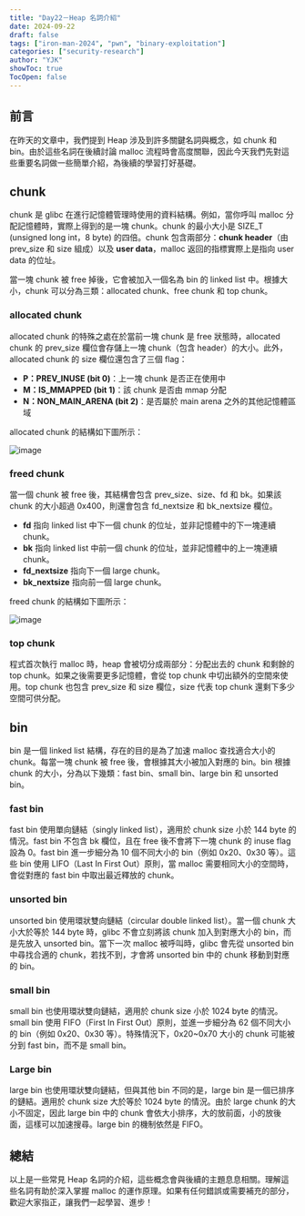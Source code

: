 ```yaml
---
title: "Day22－Heap 名詞介紹"
date: 2024-09-22
draft: false
tags: ["iron-man-2024", "pwn", "binary-exploitation"]
categories: ["security-research"]
author: "YJK"
showToc: true
TocOpen: false
---
```



## 前言

在昨天的文章中，我們提到 Heap 涉及到許多關鍵名詞與概念，如 chunk 和 bin。由於這些名詞在後續討論 malloc 流程時會高度關聯，因此今天我們先對這些重要名詞做一些簡單介紹，為後續的學習打好基礎。

## chunk

chunk 是 glibc 在進行記憶體管理時使用的資料結構。例如，當你呼叫 malloc 分配記憶體時，實際上得到的是一塊 chunk。chunk 的最小大小是 SIZE_T (unsigned long int，8 byte) 的四倍。chunk 包含兩部分：**chunk header**（由 prev_size 和 size 組成）以及 **user data**，malloc 返回的指標實際上是指向 user data 的位址。

當一塊 chunk 被 free 掉後，它會被加入一個名為 bin 的 linked list 中。根據大小，chunk 可以分為三類：allocated chunk、free chunk 和 top chunk。

### allocated chunk

allocated chunk 的特殊之處在於當前一塊 chunk 是 free 狀態時，allocated chunk 的 prev_size 欄位會存儲上一塊 chunk（包含 header）的大小。此外，allocated chunk 的 size 欄位還包含了三個 flag：

- **P：PREV_INUSE (bit 0)**：上一塊 chunk 是否正在使用中
- **M：IS_MMAPPED (bit 1)**：該 chunk 是否由 mmap 分配
- **N：NON_MAIN_ARENA (bit 2)**：是否屬於 main arena 之外的其他記憶體區域

allocated chunk 的結構如下圖所示：

![image](/images/iron2024/day22_image1.png)

### freed chunk

當一個 chunk 被 free 後，其結構會包含 prev_size、size、fd 和 bk。如果該 chunk 的大小超過 0x400，則還會包含 fd_nextsize 和 bk_nextsize 欄位。

- **fd** 指向 linked list 中下一個 chunk 的位址，並非記憶體中的下一塊連續 chunk。
- **bk** 指向 linked list 中前一個 chunk 的位址，並非記憶體中的上一塊連續 chunk。
- **fd_nextsize** 指向下一個 large chunk。
- **bk_nextsize** 指向前一個 large chunk。

freed chunk 的結構如下圖所示：

![image](/images/iron2024/day22_image2.png)

### top chunk

程式首次執行 malloc 時，heap 會被切分成兩部分：分配出去的 chunk 和剩餘的 top chunk。如果之後需要更多記憶體，會從 top chunk 中切出額外的空間來使用。top chunk 也包含 prev_size 和 size 欄位，size 代表 top chunk 還剩下多少空間可供分配。

## bin

bin 是一個 linked list 結構，存在的目的是為了加速 malloc 查找適合大小的 chunk。每當一塊 chunk 被 free 後，會根據其大小被加入對應的 bin。bin 根據 chunk 的大小，分為以下幾類：fast bin、small bin、large bin 和 unsorted bin。

### fast bin

fast bin 使用單向鏈結（singly linked list），適用於 chunk size 小於 144 byte 的情況。fast bin 不包含 bk 欄位，且在 free 後不會將下一塊 chunk 的 inuse flag 設為 0。fast bin 進一步細分為 10 個不同大小的 bin（例如 0x20、0x30 等）。這些 bin 使用 LIFO（Last In First Out）原則，當 malloc 需要相同大小的空間時，會從對應的 fast bin 中取出最近釋放的 chunk。

### unsorted bin

unsorted bin 使用環狀雙向鏈結（circular double linked list）。當一個 chunk 大小大於等於 144 byte 時，glibc 不會立刻將該 chunk 加入到對應大小的 bin，而是先放入 unsorted bin。當下一次 malloc 被呼叫時，glibc 會先從 unsorted bin 中尋找合適的 chunk，若找不到，才會將 unsorted bin 中的 chunk 移動到對應的 bin。

### small bin

small bin 也使用環狀雙向鏈結，適用於 chunk size 小於 1024 byte 的情況。small bin 使用 FIFO（First In First Out）原則，並進一步細分為 62 個不同大小的 bin（例如 0x20、0x30 等）。特殊情況下，0x20~0x70 大小的 chunk 可能被分到 fast bin，而不是 small bin。

### Large bin

large bin 也使用環狀雙向鏈結，但與其他 bin 不同的是，large bin 是一個已排序的鏈結。適用於 chunk size 大於等於 1024 byte 的情況。由於 large chunk 的大小不固定，因此 large bin 中的 chunk 會依大小排序，大的放前面，小的放後面，這樣可以加速搜尋。large bin 的機制依然是 FIFO。

## 總結

以上是一些常見 Heap 名詞的介紹，這些概念會與後續的主題息息相關。理解這些名詞有助於深入掌握 malloc 的運作原理。如果有任何錯誤或需要補充的部分，歡迎大家指正，讓我們一起學習、進步！